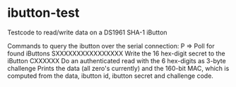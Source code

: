 ibutton-test
============

Testcode to read/write data on a DS1961 SHA-1 iButton



Commands to query the ibutton over the serial connection:
P => Poll for found iButtons
S<space>XXXXXXXXXXXXXXXX
    Write the 16 hex-digit secret to the iButton
C<space>XXXXXX
    Do an authenticated read with the 6 hex-digits as 3-byte challenge
    Prints the data (all zero's currently) and the 160-bit MAC, which is
    computed from the data, ibutton id, ibutton secret and challenge code.
